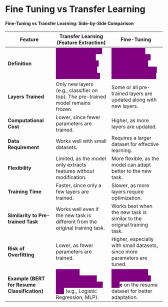 # Fine Tuning vs Transfer Learning

#### **Fine-Tuning vs Transfer Learning: Side-by-Side Comparison**

| Feature                                      | **Transfer Learning (Feature Extraction)**                                                                                                                  | **Fine-Tuning**                                                                                                                                     |
| -------------------------------------------- | ----------------------------------------------------------------------------------------------------------------------------------------------------------- | --------------------------------------------------------------------------------------------------------------------------------------------------- |
| **Definition**                               | <mark style="color:purple;background-color:purple;">**Uses a pre-trained model as a fixed feature extractor. Only the last few layers are trained.**</mark> | <mark style="color:purple;background-color:purple;">**A pre-trained model is further trained on new data, with some or all layers updated.**</mark> |
| **Layers Trained**                           | Only new layers (e.g., classifier on top). The pre-trained model remains frozen.                                                                            | Some or all pre-trained layers are updated along with new layers.                                                                                   |
| **Computational Cost**                       | Lower, since fewer parameters are trained.                                                                                                                  | Higher, as more layers are updated.                                                                                                                 |
| **Data Requirement**                         | Works well with small datasets.                                                                                                                             | Requires a larger dataset for effective learning.                                                                                                   |
| **Flexibility**                              | Limited, as the model only extracts features without modification.                                                                                          | More flexible, as the model can adapt better to the new task.                                                                                       |
| **Training Time**                            | Faster, since only a few layers are trained.                                                                                                                | Slower, as more layers require optimization.                                                                                                        |
| **Similarity to Pre-trained Task**           | Works well even if the new task is different from the original training task.                                                                               | Works best when the new task is similar to the original training task.                                                                              |
| **Risk of Overfitting**                      | Lower, as fewer parameters are trained.                                                                                                                     | Higher, especially with small datasets, since more parameters are tuned.                                                                            |
| **Example (BERT for Resume Classification)** | <mark style="color:purple;background-color:purple;">**Use BERT embeddings and train a classifier on top**</mark> (e.g., Logistic Regression, MLP).          | <mark style="color:purple;background-color:purple;">**Unfreeze BERT layers and fine-tun**</mark>**e** on the resume dataset for better adaptation.  |
